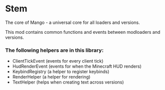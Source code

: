# Stem
The core of Mango - a universal core for all loaders and versions.

This mod contains common functions and events between modloaders and versions.

### The following helpers are in this library:
- ClientTickEvent (events for every client tick)
- HudRenderEvent (events for when the Minecraft HUD renders)
- KeybindRegistry (a helper to register keybinds)
- RenderHelper (a helper for rendering)
- TextHelper (helps when creating text across versions)